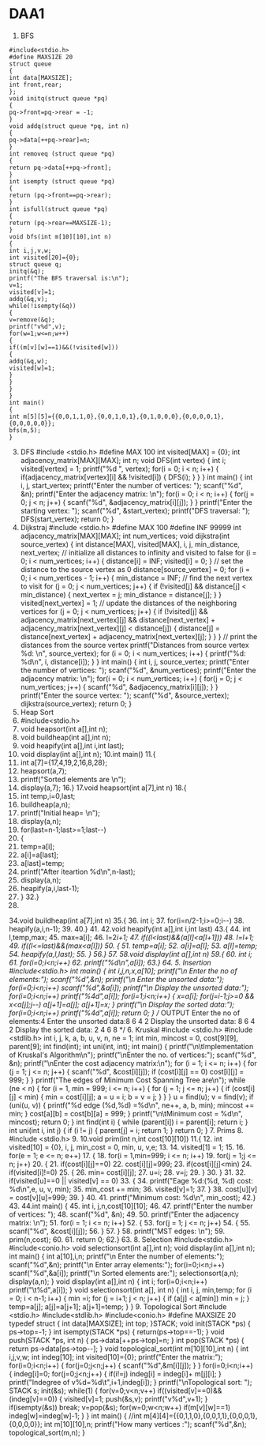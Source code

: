 # DAA1

1. BFS
````
#include<stdio.h>
#define MAXSIZE 20
struct queue
{
int data[MAXSIZE];
int front,rear;
};
void initq(struct queue *pq)
{
pq->front=pq->rear = -1;
}
void addq(struct queue *pq, int n)
{
pq->data[++pq->rear]=n;
}
int removeq (struct queue *pq)
{
return pq->data[++pq->front];
}
int isempty (struct queue *pq)
{
return (pq->front==pq->rear);
}
int isfull(struct queue *pq)
{
return (pq->rear==MAXSIZE-1);
}
void bfs(int m[10][10],int n)
{
int i,j,v,w;
int visited[20]={0};
struct queue q;
initq(&q);
printf("The BFS traversal is:\n");
v=1;
visited[v]=1;
addq(&q,v);
while(!isempty(&q))
{
v=remove(&q);
printf("v%d",v);
for(w=1;w<=n;w++)
{
if((m[v][w]==1)&&(!visited[w]))
{
addq(&q,w);
visited[w]=1;
}
}
}
}
int main()
{
int m[5][5]={{0,0,1,1,0},{0,0,1,0,1},{0,1,0,0,0},{0,0,0,0,1},{0,0,0,0,0}};
bfs(m,5);
}
````
3. DFS
#include <stdio.h>
#define MAX 100
int visited[MAX] = {0};
int adjacency_matrix[MAX][MAX];
int n;
void DFS(int vertex) {
int i;
visited[vertex] = 1;
printf("%d ", vertex);
for(i = 0; i < n; i++) {
if(adjacency_matrix[vertex][i] && !visited[i]) {
DFS(i);
}
}
}
int main() {
int i, j, start_vertex;
printf("Enter the number of vertices: ");
scanf("%d", &n);
printf("Enter the adjacency matrix: \n");
for(i = 0; i < n; i++) {
for(j = 0; j < n; j++) {
scanf("%d", &adjacency_matrix[i][j]);
}
}
printf("Enter the starting vertex: ");
scanf("%d", &start_vertex);
printf("DFS traversal: ");
DFS(start_vertex);
return 0;
}
4. Dijkstraj
#include <stdio.h>
#define MAX 100
#define INF 99999
int adjacency_matrix[MAX][MAX];
int num_vertices;
void dijkstra(int source_vertex) {
int distance[MAX], visited[MAX], i, j, min_distance, next_vertex;
// initialize all distances to infinity and visited to false
for (i = 0; i < num_vertices; i++) {
distance[i] = INF;
visited[i] = 0;
}
// set the distance to the source vertex as 0
distance[source_vertex] = 0;
for (i = 0; i < num_vertices - 1; i++) {
min_distance = INF;
// find the next vertex to visit
for (j = 0; j < num_vertices; j++) {
if (!visited[j] && distance[j] < min_distance) {
next_vertex = j;
min_distance = distance[j];
}
}
visited[next_vertex] = 1;
// update the distances of the neighboring vertices
for (j = 0; j < num_vertices; j++) {
if (!visited[j] && adjacency_matrix[next_vertex][j] &&
distance[next_vertex] + adjacency_matrix[next_vertex][j] < distance[j]) {
distance[j] = distance[next_vertex] +
adjacency_matrix[next_vertex][j];
}
}
}
// print the distances from the source vertex
printf("Distances from source vertex %d: \n", source_vertex);
for (i = 0; i < num_vertices; i++) {
printf("%d: %d\n", i, distance[i]);
}
}
int main() {
int i, j, source_vertex;
printf("Enter the number of vertices: ");
scanf("%d", &num_vertices);
printf("Enter the adjacency matrix: \n");
for(i = 0; i < num_vertices; i++) {
for(j = 0; j < num_vertices; j++) {
scanf("%d", &adjacency_matrix[i][j]);
}
}
printf("Enter the source vertex: ");
scanf("%d", &source_vertex);
dijkstra(source_vertex);
return 0;
}
5. Heap Sort
6. #include<stdio.h>
7. void heapsort(int a[],int n);
8. void buildheap(int a[],int n);
9. void heapify(int a[],int i,int last);
10. void display(int a[],int n);
10.int main()
11.{
12. int a[7]={17,4,19,2,16,8,28};
13. heapsort(a,7);
14. printf("Sorted elements are \n");
15. display(a,7);
16.}
17.void heapsort(int a[7],int n)
18.{
19. int temp,i=0,last;
20. buildheap(a,n);
21. printf("Initial heap= \n");
22. display(a,n);
23. for(last=n-1;last>=1;last--)
24. {
25. temp=a[i];
26. a[i]=a[last];
27. a[last]=temp;
28. printf("After iteartion %d\n",n-last);
29. display(a,n);
30. heapify(a,i,last-1);
31. }
32.}
33.
34.void buildheap(int a[7],int n)
35.{
36. int i;
37. for(i=n/2-1;i>=0;i--)
38. heapify(a,i,n-1);
39.
40.}
41.
42.void heapify(int a[],int i,int last)
43.{
44. int l,temp,max;
45. max=a[i];
46. l=2*i+1;
47. if((l<last)&&(a[l]<a[l+1]))
48. l=l+1;
49. if((l<=last)&&(max<a[l]))
50. {
51. temp=a[i];
52. a[i]=a[l];
53. a[l]=temp;
54. heapify(a,l,last);
55. }
56.}
57.
58.void display(int a[],int n)
59.{
60. int i;
61. for(i=0;i<n;i++)
62. printf("%d\n",a[i]);
63.}
64.
5. Insertion
#include<stdio.h>
int main()
{
int i,j,n,x,a[10];
printf("\n Enter the no of elements:");
scanf("%d",&n);
printf("\n Enter the unsorted data:");
for(i=0;i<n;i++)
scanf("%d",&a[i]);
printf("\n Display the unsorted data:");
for(i=0;i<n;i++)
printf("%4d",a[i]);
for(i=1;i<n;i++)
{
x=a[i];
for(j=i-1;j>=0 && x<a[j];j--)
a[j+1]=a[j];
a[j+1]=x;
}
printf("\n Display the sorted data:");
for(i=0;i<n;i++)
printf("%4d",a[i]);
return 0;
}
/*
OUTPUT
Enter the no of elements:4
Enter the unsorted data:8
6
4
2
Display the unsorted data: 8 6 4 2
Display the sorted data: 2 4 6 8
*/
6. Kruskal
#include <stdio.h>
#include <stdlib.h>
int i, j, k, a, b, u, v, n, ne = 1;
int min, mincost = 0, cost[9][9], parent[9];
int find(int);
int uni(int, int);
int main()
{
printf("\n\tImplementation of Kruskal's Algorithm\n");
printf("\nEnter the no. of vertices:");
scanf("%d", &n);
printf("\nEnter the cost adjacency matrix:\n");
for (i = 1; i <= n; i++)
{
for (j = 1; j <= n; j++)
{
scanf("%d", &cost[i][j]);
if (cost[i][j] == 0)
cost[i][j] = 999;
}
}
printf("The edges of Minimum Cost Spanning Tree are\n");
while (ne < n) {
for (i = 1, min = 999; i <= n; i++)
{
for (j = 1; j <= n; j++)
{
if (cost[i][j] < min)
{
min = cost[i][j];
a = u = i;
b = v = j;
}
}
}
u = find(u);
v = find(v);
if (uni(u, v)) {
printf("%d edge (%d,%d) =%d\n", ne++, a, b, min);
mincost += min;
}
cost[a][b] = cost[b][a] = 999;
}
printf("\n\tMinimum cost = %d\n", mincost);
return 0;
}
int find(int i)
{
while (parent[i])
i = parent[i];
return i;
}
int uni(int i, int j)
{
if (i != j)
{
parent[j] = i;
return 1;
}
return 0;
}
7. Prims
8. #include <stdio.h>
9.
10.void prim(int n,int cost[10][10])
11.{
12. int visited[10] = {0}, i, j, min_cost = 0, min, u, v,e;
13.
14. visited[1] = 1;
15.
16. for(e = 1; e <= n; e++)
17. {
18. for(i = 1,min=999; i <= n; i++)
19. for(j = 1;j <= n; j++)
20. {
21. if(cost[i][j]==0)
22. cost[i][j]=999;
23. if(cost[i][j]<min)
24. if(visited[i]!=0)
25. {
26. min= cost[i][j];
27. u=i;
28. v=j;
29. }
30. }
31.
32. if(visited[u]==0 || visited[v] == 0)
33. {
34. printf("Eage %d:(%d, %d) cost: %d\n",e, u, v, min);
35. min_cost += min;
36. visited[v]=1;
37. }
38. cost[u][v] = cost[v][u]=999;
39. }
40.
41. printf("Minimum cost: %d\n", min_cost);
42.}
43.
44.int main() {
45. int i, j,n,cost[10][10];
46.
47. printf("Enter the number of vertices: ");
48. scanf("%d", &n);
49.
50. printf("Enter the adjacency matrix: \n");
51. for(i = 1; i <= n; i++)
52. {
53. for(j = 1; j <= n; j++)
54. {
55. scanf("%d", &cost[i][j]);
56. }
57. }
58. printf("MST edges: \n");
59. prim(n,cost);
60.
61. return 0;
62.}
63.
8. Selection
#include<stdio.h>
#include<conio.h>
void selectionsort(int a[],int n);
void display(int a[],int n);
int main()
{
int a[10],i,n;
printf("\n Enter the number of elements:");
scanf("%d",&n);
printf("\n Enter array elements:");
for(i=0;i<n;i++)
scanf("%d",&a[i]);
printf("\n Sorted elements are:");
selectionsort(a,n);
display(a,n);
}
void display(int a[],int n)
{
int i;
for(i=0;i<n;i++)
printf("\t%d",a[i]);
}
void selectionsort(int a[], int n)
{
int i, j, min,temp;
for (i = 0; i < n-1; i++)
{
min =i;
for (j = i+1; j < n; j++)
{
if (a[j] < a[min])
min = j;
}
temp=a[j];
a[j]=a[j+1];
a[j+1]=temp;
}
}
9. Topological Sort
#include <stdio.h>
#include<stdlib.h>
#include<conio.h>
#define MAXSIZE 20
typedef struct
{
int data[MAXSIZE];
int top;
}STACK;
void init(STACK *ps)
{
ps->top=-1;
}
int isempty(STACK *ps)
{
return(ps->top==-1);
}
void push(STACK *ps, int n)
{
ps->data[++ps->top]=n;
}
int pop(STACK *ps)
{
return ps->data[ps->top--];
}
void topological_sort(int m[10][10],int n)
{
int i,j,v,w;
int indeg[10];
int visited[10]={0};
printf("Enter the matrix:");
for(i=0;i<n;i++)
{
for(j=0;j<n;j++)
{
scanf("%d",&m[i][j]);
}
}
for(i=0;i<n;i++)
{
indeg[i]=0;
for(j=0;j<n;j++)
{
if(i!=j)
indeg[i] = indeg[i]+ m[j][i];
}
printf("Indegree of v%d=%d\t",i+1,indeg[i]);
}
printf("\nTopological sort: ");
STACK s;
init(&s);
while(1)
{
for(v=0;v<n;v++)
if((visited[v]==0)&&(indeg[v]==0))
{
visited[v]=1;
push(&s,v);
printf("v%d",v+1);
}
if(isempty(&s))
break;
v=pop(&s);
for(w=0;w<n;w++)
if(m[v][w]==1)
indeg[w]=indeg[w]-1;
}
}
int main()
{
//int m[4][4]={{0,1,1,0},{0,0,1,1},{0,0,0,1},{0,0,0,0}};
int m[10][10],n;
printf("How many vertices :");
scanf("%d",&n);
topological_sort(m,n);
}
